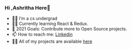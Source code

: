 ### Hi ,Ashritha Here👋
* 🙋‍♀️ I’m a cs undergrad 
* 👩‍💻 Currently learning React & Redux.
* 🥅 2021 Goals: Contribute more to Open Source projects.
* 📫 How to reach me: [Linkedin](https://www.linkedin.com/in/ashritha-reddy-401a6a195/)
* 💁‍♀️ All of my projects are available [here](https://github.com/akitiashritha?tab=repositories)


<!--
**akitiashritha/akitiashritha** is a ✨ _special_ ✨ repository because its `README.md` (this file) appears on your GitHub profile.

Here are some ideas to get you started:

- 🔭 I’m currently working on ...
- 🌱 I’m currently learning ...
- 👯 I’m looking to collaborate on ...
- 🤔 I’m looking for help with ...
- 💬 Ask me about ...
- 📫 How to reach me: ...
- 😄 Pronouns: ...
- ⚡ Fun fact: ...
-->
